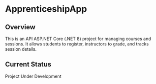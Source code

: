 # ApprenticeshipApp

## Overview
This is an API ASP.NET Core (.NET 8) project for managing courses and sessions. It allows students to register, instructors to grade, and tracks session details.

## Current Status
Project Under Development
